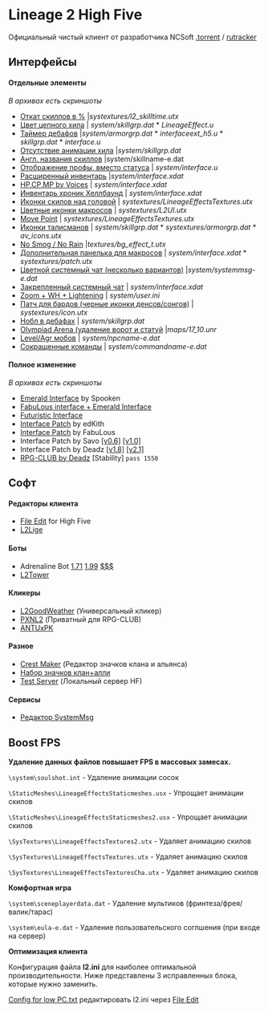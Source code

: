 

# Lineage 2 High Five

Официальный чистый клиент от разработчика NCSoft [.torrent](https://yadi.sk/d/m7VxuB31HSBR4A) / [rutracker](https://rutracker.org/forum/viewtopic.php?t=4088128)

## Интерфейсы

#### Отдельные элементы

*В архивах есть скриншоты*

- [Откат скиллов в %](https://yadi.sk/d/PRTNIBkVwm9syA) |*systextures/l2_skilltime.utx*
- [Цвет цепного хила](https://yadi.sk/d/6Qnk9QjAm7mqnw) | *system/skillgrp.dat* * *LineageEffect.u*
- [Таймер дебафов](https://yadi.sk/d/SFJFGotbbBJKHg) |*system/armorgrp.dat* * *interfaceext_h5.u* * *skillgrp.dat* * *interface.u*
- [Отсутствие анимации хила](https://yadi.sk/d/6epI3Bv4kyCV2Q) |*system/skillgrp.dat*
- [Англ. названия скиллов](https://yadi.sk/d/ctJcb8uPkpO7MQ) |system/skillname-e.dat
- [Отображение профы, вместо статуса](https://yadi.sk/d/3oMknrg9QuTdHA) | *system/interface.u*
- [Расширенный инвентарь](https://yadi.sk/d/BSRPLFewZ6wE5w) |*system/interface.xdat*
- [HP.CP.MP by Voices](https://yadi.sk/d/A7tZyxdDuXnCxg) | *system/interface.xdat*
- [Инвентарь хроник Хеллбаунд](https://yadi.sk/d/tr0ulaIaQIZwHA) | *system/interface.xdat*
- [Иконки скилов над головой](https://yadi.sk/d/u6Rb-MyjdiaaZw) | *systextures/LineageEffectsTextures.utx*
- [Цветные иконки макросов](https://yadi.sk/d/yy1GdfXjqe4r0g) | *systextures/L2UI.utx*
- [Move Point](https://yadi.sk/d/CWuRfmB0dmlDsg) | *systextures/LineageEffectsTextures.utx*
- [Иконки талисманов](https://yadi.sk/d/xO0JksHcRS2y8Q) | *system/skillgrp.dat* * *systextures/armorgrp.dat* * *av_icons.utx*
- [No Smog / No Rain](https://yadi.sk/d/rn9cjMUoIUPI1Q) |*textures/bg_effect_t.utx*
- [Дополнительная панелька для макросов](https://yadi.sk/d/O_KubF9OP82hQA) | *system/interface.xdat* * *systextures/patch.utx*
- [Цветной системный чат (несколько вариантов)](https://yadi.sk/d/q_sEh1xebrmv5g) |*system/systemmsg-e.dat*
- [Закрепленный системный чат](https://yadi.sk/d/Mcfb3xpoWoryyg) | *system/interface.xdat*
- [Zoom + WH + Lightening](https://yadi.sk/d/rrdRBvbSS1yAEg) | *system/user.ini*
- [Патч для бардов (черные иконки денсов/сонгов)](https://yadi.sk/d/xFmHi-D2BDSGlQ) | *systextures/icon.utx*
- [Нобл в дебафах](https://yadi.sk/d/Y2vXwhwHWnDjsw) | *system/skillgrp.dat*
- [Olympiad Arena (удаление ворот и статуй](https://yadi.sk/d/GvUdRFcHdr957g) |*maps/17_10.unr*
- [Level/Agr мобов](https://yadi.sk/d/Csqnvoopg6Tmzw) | *system/npcname-e.dat*
- [Сокращенные команды](https://yadi.sk/d/zwtdiGBxKnACdw) | *system/commandname-e.dat* 

#### Полное изменение

*В архивах есть скриншоты*

- [Emerald Interface](https://yadi.sk/d/1sIn8aIqppsRgQ) by Spooken
- [FabuLous interface + Emerald Interface](https://yadi.sk/d/8f3VDrR88rFe8A)
- [Futuristic Interface](https://yadi.sk/d/1HVFdjRSJX3v0w)
- [Interface Patch](https://yadi.sk/d/2-LK9VP9KhOdBw) by edKith
- [Interface Patch](https://yadi.sk/d/UgIF33yHAVbNTA) by FabuLous
- Interface Patch by Savo [[v0.6]](https://yadi.sk/d/GUvyXRe3EWkyAA) [[v1.0]](https://yadi.sk/d/610SPPlPu24BiA)
- Interface Patch by Deadz [[v1.8]](https://yadi.sk/d/iqO-N-JRyMSLyA) [[v2.1]](https://yadi.sk/d/bC_qczL2O1D56Q)
- [RPG-CLUB by Deadz](https://yadi.sk/d/qtF-v2bs_iGwnA) [Stability] `pass 1550`

## Софт

#### Редакторы клиента

- [File Edit](https://yadi.sk/d/UH1xUrPZvBtrHA) for High Five
- [L2Lige](https://yadi.sk/d/EEiXMu_rkOcDvg)

#### Боты

- Adrenaline Bot [1.71](https://yadi.sk/d/hwFjh4puRLfHiQ) [1.99](https://yadi.sk/d/aRGQaKPTO86I0Q) [$$$](https://adrenalinebot.ru/)
- [L2Tower](https://yadi.sk/d/juDrYMnCLAF35A)

#### Кликеры

- [L2GoodWeather](https://yadi.sk/d/_qpPxFvUT76dEg) (Универсальный кликер)
- [PXNL2](https://yadi.sk/d/nHYC3uCkm8CfBA) (Приватный для RPG-CLUB)
- [ANTUxPK](https://yadi.sk/d/BlchvoSLgzHbsQ)

#### Разное

- [Crest Maker](https://yadi.sk/d/uaz6gwS9HWVVBg) (Редактор значков клана и альянса)
- [Набор значков клан+алли](https://yadi.sk/d/asrf2E1DZPja3Q)
- [Test Server](https://yadi.sk/d/Lhw169VIVICPtQ) (Локальный сервер HF)

#### Сервисы

- [Редактор SystemMsg](https://l2.zhumarin.ru/)

## Boost FPS

**Удаление данных файлов повышает FPS в массовых замесах.**

`\system\soulshot.int` - Удаление анимации сосок

`\StaticMeshes\LineageEffectsStaticmeshes.usx` - Упрощает анимации скилов 

`\StaticMeshes\LineageEffectsStaticmeshes2.usx` - Упрощает анимации скилов 

`\SysTextures\LineageEffectsTextures2.utx` - Удаляет анимацию скилов 

`\SysTextures\LineageEffectsTextures.utx` - Удаляет анимацию скилов 

`\SysTextures\LineageEffectsTexturesСha.utx` - Удаляет анимацию скилов 

**Комфортная игра**

`\system\sceneplayerdata.dat` - Удаление мультиков (фринтеза/фрея/валик/тарас)

`\system\eula-e.dat` - Удаление пользовательского соглшения (при входе на сервер) 

**Оптимизация клиента**

Конфигурация файла **l2.ini** для наиболее оптимальной производительности. Ниже представлены 3 исправленных блока, которые нужно заменить. 

[Config for low PC.txt](https://yadi.sk/d/EgLi4kOBFtulig) редактировать l2.ini через [File Edit](https://yadi.sk/d/UH1xUrPZvBtrHA)



